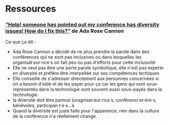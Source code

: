 # Ressources 

### [“Help! someone has pointed out my conference has diversity issues! How do I fix this?”](https://medium.com/samsung-internet-dev/help-someone-has-pointed-out-my-conference-has-diversity-issues-c1162a1e8d4c) de Ada Rose Cannon

Ce que ça dit : 
- Ada Rose Cannon a décidé de ne plus prendre la parole dans des conférences qui ne sont pas inclusives ou dans lesquelles les organisat·eur·rice·s on fait peu ou pas d'efforts pour cette inclusivité
- Elle ne veut pas être une porte parole symbolique, elle n'est pas experte en diversité et préfère être interpellée sur ses compétences techiques
- Elle conseille de s'adresser directement aux personnes concernées si on a besoin d'aide et de les payer pour ça car les gens qui sont sous-représentés dans la technologie sont souvent aussi sous-payés dans la technologie.
- la diversité doit être partout (oragnisat·eur·rice·s, conférenci·er·ère·s, bénévoles, participan·t·e·s...à
- Quand la diversité est juste faite pour l'apparence, rien dans la culture de la conférence n'a réellement changé.
